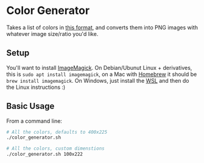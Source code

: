 # Color Generator

Takes a list of colors in [this format](https://en.wikipedia.org/wiki/List_of_colors:_A%E2%80%93F), and converts them into PNG images with whatever image size/ratio you'd like.

## Setup

You'll want to install [ImageMagick](https://imagemagick.org/index.php). On Debian/Ubunut Linux + derivatives, this is `sudo apt install imagemagick`, on a Mac with [Homebrew](https://brew.sh/) it should be `brew install imagemagick`. On Windows, just install the [WSL](https://docs.microsoft.com/en-us/windows/wsl/install-win10) and then do the Linux instructions :)

## Basic Usage

From a command line:

```bash
# All the colors, defaults to 400x225
./color_generator.sh

# All the colors, custom dimenstions
./color_generator.sh 100x222
```
